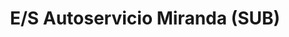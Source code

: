 ---
title: "E/S Autoservicio Miranda (SUB)"
url: /los-teques/e-s-autoservicio-miranda-sub/
shop: Allgemein
---